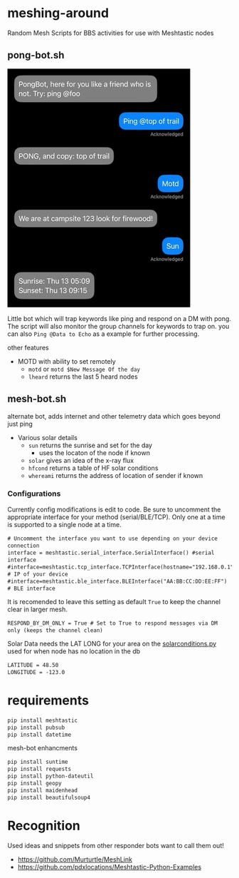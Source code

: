 # meshing-around
Random Mesh Scripts for BBS activities for use with Meshtastic nodes

## pong-bot.sh
![alt text](img/pong-bot.jpg "Example Use")

Little bot which will trap keywords like ping and respond on a DM with pong. The script will also monitor the group channels for keywords to trap on. you can also `Ping @Data to Echo` as a example for further processing.

other features
- MOTD with ability to set remotely
  - `motd` or `motd $New Message Of the day`
  - `lheard` returns the last 5 heard nodes

## mesh-bot.sh

 alternate bot, adds internet and other telemetry data which goes beyond just ping

- Various solar details
  - `sun` returns the sunrise and set for the day
    - uses the locaton of the node if known
  - `solar` gives an idea of the x-ray flux
  - `hfcond` returns a table of HF solar conditions
  - `whereami` returns the address of location of sender if known

 ### Configurations
 Currently config modifications is edit to code. Be sure to uncomment the appropriate interface for your method (serial/BLE/TCP). Only one at a time is supported to a single node at a time.
 ```
# Uncomment the interface you want to use depending on your device connection
interface = meshtastic.serial_interface.SerialInterface() #serial interface
#interface=meshtastic.tcp_interface.TCPInterface(hostname="192.168.0.1") # IP of your device
#interface=meshtastic.ble_interface.BLEInterface("AA:BB:CC:DD:EE:FF") # BLE interface
```
It is recomended to leave this setting as default `True` to keep the channel clear in larger mesh. 

```
RESPOND_BY_DM_ONLY = True # Set to True to respond messages via DM only (keeps the channel clean)
 ```
 Solar Data needs the LAT LONG for your area on the [solarconditions.py](solarconditions.py) used for when node has no location in the db
```
LATITUDE = 48.50
LONGITUDE = -123.0
```

# requirements
```
pip install meshtastic
pip install pubsub
pip install datetime
```

mesh-bot enhancments

```
pip install suntime
pip install requests
pip install python-dateutil
pip install geopy
pip install maidenhead
pip install beautifulsoup4
```

# Recognition
Used ideas and snippets from other responder bots want to call them out!
 - https://github.com/Murturtle/MeshLink
 - https://github.com/pdxlocations/Meshtastic-Python-Examples
